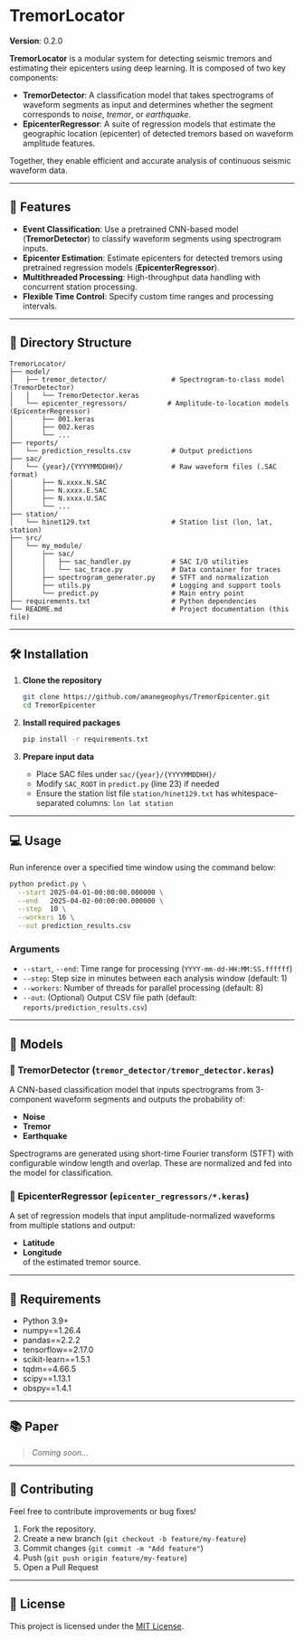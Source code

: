 # TremorLocator

**Version**: 0.2.0

**TremorLocator** is a modular system for detecting seismic tremors and estimating their epicenters using deep learning. It is composed of two key components:

- **TremorDetector**: A classification model that takes spectrograms of waveform segments as input and determines whether the segment corresponds to *noise*, *tremor*, or *earthquake*.
- **EpicenterRegressor**: A suite of regression models that estimate the geographic location (epicenter) of detected tremors based on waveform amplitude features.

Together, they enable efficient and accurate analysis of continuous seismic waveform data.

---

## 🚀 Features

- **Event Classification**: Use a pretrained CNN-based model (**TremorDetector**) to classify waveform segments using spectrogram inputs.
- **Epicenter Estimation**: Estimate epicenters for detected tremors using pretrained regression models (**EpicenterRegressor**).
- **Multithreaded Processing**: High-throughput data handling with concurrent station processing.
- **Flexible Time Control**: Specify custom time ranges and processing intervals.

---

## 📁 Directory Structure

```
TremorLocator/
├── model/
│   ├── tremor_detector/                # Spectrogram-to-class model (TremorDetector)
│   │   └── TremorDetector.keras
│   └── epicenter_regressors/          # Amplitude-to-location models (EpicenterRegressor)
│       ├── 001.keras
│       ├── 002.keras
│       └── ...
├── reports/ 
│   └── prediction_results.csv          # Output predictions
├── sac/
│   └── {year}/{YYYYMMDDHH}/            # Raw waveform files (.SAC format)
│       ├── N.xxxx.N.SAC
│       ├── N.xxxx.E.SAC
│       ├── N.xxxx.U.SAC
│       └── ...
├── station/
│   └── hinet129.txt                    # Station list (lon, lat, station)
├── src/
│   └── my_module/
│       ├── sac/
│       │   ├── sac_handler.py          # SAC I/O utilities
│       │   └── sac_trace.py            # Data container for traces
│       ├── spectrogram_generator.py    # STFT and normalization
│       ├── utils.py                    # Logging and support tools
│       └── predict.py                  # Main entry point
├── requirements.txt                    # Python dependencies
└── README.md                           # Project documentation (this file)
```

---

## 🛠️ Installation

1. **Clone the repository**
   ```bash
   git clone https://github.com/amanegeophys/TremorEpicenter.git
   cd TremorEpicenter
   ```

2. **Install required packages**
   ```bash
   pip install -r requirements.txt
   ```

3. **Prepare input data**
   - Place SAC files under `sac/{year}/{YYYYMMDDHH}/`
   - Modify `SAC_ROOT` in `predict.py` (line 23) if needed
   - Ensure the station list file `station/hinet129.txt` has whitespace-separated columns: `lon lat station`

---

## 💻 Usage

Run inference over a specified time window using the command below:

```bash
python predict.py \
  --start 2025-04-01-00:00:00.000000 \
  --end   2025-04-02-00:00:00.000000 \
  --step  10 \
  --workers 16 \
  --out prediction_results.csv
```

### Arguments

- `--start`, `--end`: Time range for processing (`YYYY-mm-dd-HH:MM:SS.ffffff`)
- `--step`: Step size in minutes between each analysis window (default: 1)
- `--workers`: Number of threads for parallel processing (default: 8)
- `--out`: (Optional) Output CSV file path (default: `reports/prediction_results.csv`)

---

## 🧠 Models

### 🔹 TremorDetector (`tremor_detector/tremor_detector.keras`)
A CNN-based classification model that inputs spectrograms from 3-component waveform segments and outputs the probability of:

- **Noise**
- **Tremor**
- **Earthquake**

Spectrograms are generated using short-time Fourier transform (STFT) with configurable window length and overlap. These are normalized and fed into the model for classification.

### 🔸 EpicenterRegressor (`epicenter_regressors/*.keras`)
A set of regression models that input amplitude-normalized waveforms from multiple stations and output:

- **Latitude**
- **Longitude**  
of the estimated tremor source.

---

## 📄 Requirements

- Python 3.9+
- numpy==1.26.4
- pandas==2.2.2
- tensorflow==2.17.0
- scikit-learn==1.5.1
- tqdm==4.66.5
- scipy==1.13.1
- obspy==1.4.1

---

## 📚 Paper

> *Coming soon...*

---

## 📁 Contributing

Feel free to contribute improvements or bug fixes!

1. Fork the repository.
2. Create a new branch (`git checkout -b feature/my-feature`)
3. Commit changes (`git commit -m "Add feature"`)
4. Push (`git push origin feature/my-feature`)
5. Open a Pull Request

---

## 📝 License

This project is licensed under the [MIT License](LICENSE).